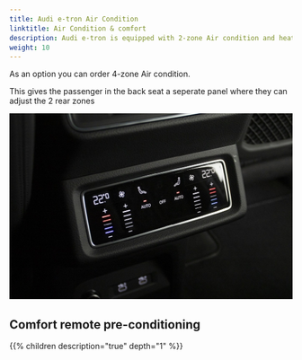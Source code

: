 ```yaml
---
title: Audi e-tron Air Condition
linktitle: Air Condition & comfort
description: Audi e-tron is equipped with 2-zone Air condition and heatpump as standard.
weight: 10
---
```



As an option you can order 4-zone Air condition.

This gives the passenger in the back seat a seperate panel where they can adjust the 2 rear zones

![4 zone](4zone.jpg "Rear AC control")

## Comfort remote pre-conditioning

{{% children description="true" depth="1" %}}
